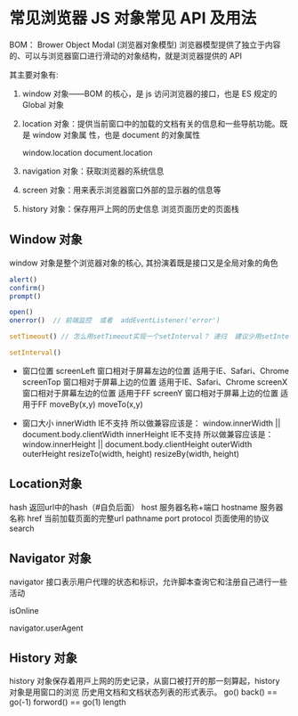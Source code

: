 # 常见浏览器 JS 对象常见 API 及用法

BOM： Brower Object Modal (浏览器对象模型) 浏览器模型提供了独立于内容的、可以与浏览器窗口进行滑动的对象结构，就是浏览器提供的 API

其主要对象有:
1. window 对象——BOM 的核⼼，是 js 访问浏览器的接⼝，也是 ES 规定的 Global 对象 
2. location 对象：提供当前窗⼝中的加载的⽂档有关的信息和⼀些导航功能。既是 window 对象属 性，也是 document 的对象属性 
  
   window.location
   document.location

3. navigation 对象：获取浏览器的系统信息 
4. screen 对象：⽤来表⽰浏览器窗⼝外部的显⽰器的信息等 
5. history 对象：保存⽤⼾上⽹的历史信息 浏览页面历史的页面栈

## Window 对象

window 对象是整个浏览器对象的核心, 其扮演着既是接口又是全局对象的角色

```js
alert()
confirm()
prompt()

open()
onerror()  // 前端监控  或者  addEventListener('error')

setTimeout() // 怎么用setTimeout实现一个setInterval？ 递归  建议少用setInterval多用setTimeout，因为轮训都是希望有一个结果的

setInterval()
```

- 窗口位置
screenLeft 窗口相对于屏幕左边的位置  适用于IE、Safari、Chrome
screenTop 窗口相对于屏幕上边的位置  适用于IE、Safari、Chrome
screenX 窗口相对于屏幕左边的位置  适用于FF
screenY 窗口相对于屏幕上边的位置  适用于FF
moveBy(x,y) 
moveTo(x,y)

- 窗口大小
innerWidth  IE不支持 所以做兼容应该是： window.innerWidth || document.body.clientWidth
innerHeight  IE不支持 所以做兼容应该是： window.innerHeight || document.body.clientHeight
outerWidth 
outerHeight
resizeTo(width, height) 
resizeBy(width, height)

## Location对象
hash 返回url中的hash（#自负后面）
host  服务器名称+端口
hostname 服务器名称
href 当前加载页面的完整url
pathname 
port 
protocol 页面使用的协议
search

## Navigator 对象
navigator 接口表示用户代理的状态和标识，允许脚本查询它和注册自己进行一些活动

isOnline

navigator.userAgent

## History 对象

history 对象保存着⽤⼾上⽹的历史记录，从窗⼝被打开的那⼀刻算起，history 对象是⽤窗⼝的浏览 历史⽤⽂档和⽂档状态列表的形式表⽰。 
go() 
back() == go(-1)
forword() == go(1)
length